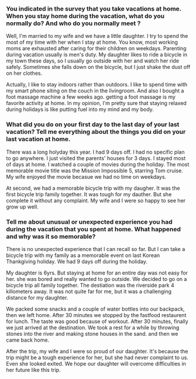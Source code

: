 ### You indicated in the survey that you take vacations at home. When you stay home during the vacation, what do you normally do? And who do you normally meet ?

Well, I'm married to my wife and we have a little daughter. I try to spend the most of my time with her when I stay at home. You know, most working moms are exhausted after caring for their children on weekdays. Parenting during vacation usually is men's duty. My daughter likes to ride a bicycle in my town these days, so I usually go outside with her and watch her ride safely. Sometimes she falls down on the bicycle, but I just shake the dust off on her clothes. 

Actually, I like to stay indoors rather than outdoors. I like to spend time with my smart phone siting on the couch in the livingroom. And also I bought a foot massage machine a few weeks ago. getting a foot massage is my favorite activity at home. In my opinion, I'm pretty sure that staying relaxed during holidays is like putting fuel into my mind and my body.

### What did you do on your first day to the last day of your last vacation? Tell me everything about the things you did on your last vacation at home.

There was a long holyday this year. I had 9 days off. I had no specific plan to go anywhere. I just visited the parents' houses for 3 days. I stayed most of days at home. I watched a couple of movies during the holiday. The most memorable movie title was the Mission Impossible 5, starring Tom cruise. My wife enjoyed the movie becasue we had no time on weekdays.

At second, we had a memorable bicycle trip with my daugher. It was the first bicycle trip family together. It was tough for my dauther. But she complete it without any complaint. My wife and I were so happy to see her grow up well.

### Tell me about unusual or unexpected experience you had  during the vacation that you spent at home. What happened and why was it so memorable?

There is no unexpected experience that I can recall so far. But I can take a bicycle trip with my family as a memorable event on last Korean Thankgiving holiday. We had 9 days off during the holiday.

My daughter is 6yrs. But staying at home for an entire day was not easy for her. she was bored and really wanted to go outside. We decided to go on a bicycle trip all family together. The destiation was the riverside park 4 killometers away. It was not quite far for me, but it was a challenging distance for my daughter.

We packed some snacks and a couple of water bottles into our backpack, then we left home. After 30 minutes we stopped by the fastfood restaurent for lunch. The taste was good because of workout. After 30 minutes, finally we just arrived at the destination. We took a rest for a while by throwing stones into the river and making stone houses in the sand. and then we came back home. 

After the trip, my wife and I were so proud of our daughter. It's because the trip might be a tough experience for her, but she had never complaint to us. Even she looked exited. We hope our daughter will overcome difficulties in her future like this trip.

